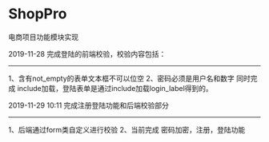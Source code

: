 # ShopPro
电商项目功能模块实现

2019-11-28 完成登陆的前端校验，校验内容包括：<hr>
     1、含有not_empty的表单文本框不可以位空
     2、密码必须是用户名和数字
     同时完成 include加载，登陆表单是通过include加载login_label得到的。
     
2019-11-29 10:11 完成注册登陆功能和后端校验部分 <hr>
    1、后端通过form类自定义进行校验
    2、当前完成 密码加密，注册，登陆功能